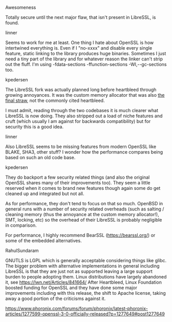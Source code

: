 Awesomeness

Totally secure until the next major flaw, that isn't present in LibreSSL, is found.

linner

Seems to work for me at least. One thing I hate about OpenSSL is how intertwined everything is. Even if I "no-xxxx" and disable every single feature, static linking to the library produces huge binaries. Sometimes I just need a tiny part of the library and for whatever reason the linker can't strip out the fluff. I'm using -fdata-sections -ffunction-sections -Wl,--gc-sections too.

kpedersen

The LibreSSL fork was actually planned long before heartbleed through growing annoyances. It was the custom memory allocator that was also [the final straw](https://www.zdnet.com/article/heartbleed-was-not-the-final-straw-for-openbsd-to-create-libressl/), not the commonly cited heartbleed.

I must admit, reading through the two codebases it is much clearer what LibreSSL is now doing. They also stripped out a load of niche features and cruft (which usually I am against for backwards compatibility) but for security this is a good idea.

linner

Also LibreSSL seems to be missing features from modern OpenSSL like BLAKE, SHA3, other stuff? I wonder how the performance compares being based on such an old code base.

kpedersen

They do backport a few security related things (and also the original OpenSSL shares many of their improvements too). They seem a little reserved when it comes to brand new features though again some do get cleaned up and integrated but not all.

As for performance, they don't tend to focus on that so much. OpenBSD in general runs with a number of security related overheads (such as salting / cleaning memory (thus the annoyance at the custom memory allocator!), SMT, locking, etc) so the overhead of their LibreSSL is probably negligible in comparison.

For performance, I highly recommend BearSSL (https://bearssl.org/) or some of the embedded alternatives.

RahulSundaram

GNUTLS is LGPL which is generally acceptable considering things like glibc. The bigger problem with alternative implementations in general including LibreSSL is that they are just not as supported leaving a large support burden to people adopting them. Linux distributions have largely abandoned it, see https://lwn.net/Articles/841664/ After Heartbleed, Linux Foundation boosted funding for OpenSSL and they have done some major improvements including with this release, the shift to Apache license, taking away a good portion of the criticisms against it.

https://www.phoronix.com/forums/forum/phoronix/latest-phoronix-articles/1277599-openssl-3-0-officially-released?p=1277649#post1277649
